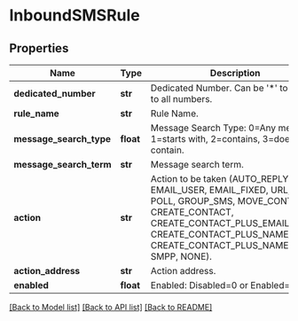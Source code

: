 # InboundSMSRule

## Properties
Name | Type | Description | Notes
------------ | ------------- | ------------- | -------------
**dedicated_number** | **str** | Dedicated Number. Can be &#39;*&#39; to apply to all numbers. | 
**rule_name** | **str** | Rule Name. | 
**message_search_type** | **float** | Message Search Type: 0&#x3D;Any message, 1&#x3D;starts with, 2&#x3D;contains, 3&#x3D;does not contain. | 
**message_search_term** | **str** | Message search term. | 
**action** | **str** | Action to be taken (AUTO_REPLY, EMAIL_USER, EMAIL_FIXED, URL, SMS, POLL, GROUP_SMS, MOVE_CONTACT, CREATE_CONTACT, CREATE_CONTACT_PLUS_EMAIL, CREATE_CONTACT_PLUS_NAME_EMAIL CREATE_CONTACT_PLUS_NAME, SMPP, NONE). | 
**action_address** | **str** | Action address. | 
**enabled** | **float** | Enabled: Disabled&#x3D;0 or Enabled&#x3D;1. | 

[[Back to Model list]](../README.md#documentation-for-models) [[Back to API list]](../README.md#documentation-for-api-endpoints) [[Back to README]](../README.md)


